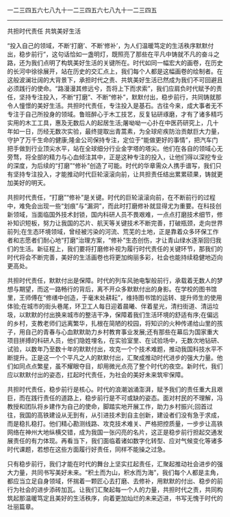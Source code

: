 一二三四五六七八九十一二三四五六七八九十一二三四五

---



共担时代责任 共筑美好生活

​        “投入自己的领域，不断‘打磨’、不断‘修补’，为人们温暖笃定的生活秩序默默付出，稳步前行”，这句话恰如一盏明灯，既照亮了那些在平凡中铸就不凡的奋斗之路，还为我们点明了构筑美好生活的关键所在。时代如同一幅宏大的画卷，在历史的长河中徐徐展开，站在历史的交汇点上，我们每个人都是这幅画卷的绘制者。在这般波澜壮阔的大背景下，承担时代之责、共筑美好生活已然成为我们不可回避且必须践行的使命。“路漫漫其修远兮，吾将上下而求索”，我们应肩负时代赋予的责任，坚持专注投入，不断“打磨”、不断“修补”，默默付出，稳步前行，共同铸就那令人憧憬的美好生活。
​        共担时代责任，专注投入是基石。古往今来，成大事者无不专注于自己所投身的领域。鲁班醉心于木工技艺，反复钻研琢磨，才有了诸多精巧实用的木工工具，惠及无数后人的起居生活;屠呦呦一心扑在中医药研究上，几十年如一日，历经无数次实验，最终提取出青蒿素，为全球疟疾防治贡献巨大力量，守护了万千生命的健康;隆金公司保持专注，定位于“能做更好的事情”，把汽车门把手做到行业顶尖水平，站在全球细分行业金字塔的塔尖。他们在各自的领域心无旁骛，将全部的精力与心血倾注其中，正是这种专注的投入，让他们得以深挖专业的深度，为后续的“打磨”“修补”创造了可能。时代的华章需众人携手谱写，我们只有坚持专注投入，才能推动时代巨轮滚滚向前，让共担责任结出累累硕果，铸就更加美好的明天。

​        共担时代责任，“打磨”“修补”是关键。时代的巨轮滚滚向前，在不断前行的过程中，难免会出现一些“划痕”与“漏洞”，而此时打磨修补就显得尤为重要。在科技创新领域，当面临国外技术封锁，国内科研人员不畏艰难，一点点打磨技术细节，修补知识短板，努力让我国的芯片、航天等关键技术不断完善，打破瓶颈，走向世界前列;在生态环境领域，曾经被污染的河流、荒芜的土地，正是靠着众多环保工作者和志愿者们耐心地“打磨”治理方案，“修补”生态创伤，才让青山绿水逐渐回归我们的生活。新征程上，我们要将打磨修补视为履行时代责任的关键环节，那我们的时代将会不断完善，美好的生活画卷也将更加绚丽多彩，社会也能持续稳健地迈向更高处。

​       共担时代责任，默默付出是保障。时代的列车风驰电掣般前行，承载着无数人的梦想与期望，而这一路畅行的背后，离不开众多默默付出的身影。在学校的图书馆里，王师傅在“修缮中创造，于毫末处耕耘”，维持图书馆的运转、提升师生的使用体验;在城市的街头巷尾，环卫工人每日迎着晨曦、伴着星光，清扫街道、清运垃圾，以默默的付出换来城市的整洁干净，保障着我们生活环境的舒适有序;在偏远的乡村，支教老师们远离繁华，扎根在简陋的校园，将知识的火种传递给山里的孩子，用自己的青春与心血默默助力乡村教育事业发展;还有那些在幕后为国家重大项目拼搏的科研人员，他们隐姓埋名，在实验室里、在试验场中，无数次地钻研、试验，以数年乃至数十年的默默付出，攻克一个个技术难题，推动我国科技水平不断提升。正是这一个个平凡之人的默默付出，汇聚成推动时代进步的强大力量。他们如同点点繁星，虽不耀眼夺目，却用微光点亮了整个时代的夜空。新时代，我们应以默默付出的姿态，扛起时代责任，为社会的美好未来筑牢保障。

​        共担时代责任，稳步前行是核心。时代的浪潮汹涌澎湃，赋予我们的责任重大且艰巨，而在践行责任的道路上，稳步前行是不可或缺的姿态。面对村民的不理解，冯教授和团队将乡建作为自己的使命，脚踏实地开展工作，助力乡村振兴;回首过往，我国的高铁建设从无到有，从引进技术到自主创新，建设者们没有急于求成，而是稳扎稳打。他们精心勘测线路、攻克技术难关、严格把控质量，一步步让高铁网络在神州大地纵横交错，成为我国一张闪亮的名片，这正是稳步前行担起交通发展责任的有力体现。再看当下，我们面临着诸如数字化转型、应对气候变化等诸多时代课题，若想在这些方面履行好责任，同样不能操之过急。

​        只有稳步前行，我们才能在时代的舞台上坚实扛起责任，汇聚起推动社会进步的强大力量，共同书写美好未来。“积土而为山，积水而为海”，我们每个人都是主角，都应当立足自身领域，怀揣着一颗匠心去打磨、去修补，用默默的付出、稳步的前行为社会的进步添砖加瓦。让我们汇聚起每一个人的力量，共担时代之责，共同构筑起那温暖笃定且美好的生活秩序，向着更加灿烂的未来迈进，书写无愧于时代的壮丽篇章。